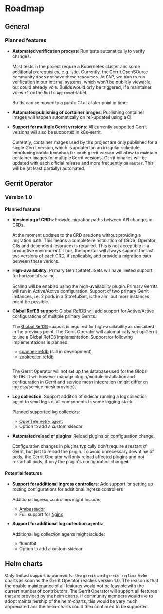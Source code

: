# Roadmap

## General

### Planned features

- **Automated verification process**: Run tests automatically to verify changes. \
  \
  Most tests in the project require a Kubernetes cluster and some additional
  prerequisites, e.g. istio. Currently, the Gerrit OpenSOurce community does not
  have these resources. At SAP, we plan to run verification in our internal systems,
  which won't be publicly viewable, but could already vote. Builds would only
  be triggered, if a maintainer votes `+1` on the `Build-Approved`-label. \
  \
  Builds can be moved to a public CI at a later point in time.

- **Automated publishing of container images**: Publishing container images will
  happen automatically on ref-updated using a CI.

- **Support for multiple Gerrit versions**: All currently supported Gerrit versions
  will also be supported in k8s-gerrit. \
  \
  Currently, container images used by this project are only published for a single
  Gerrit version, which is updated on an irregular schedule. Introducing stable
  branches for each gerrit version will allow to maintain container images for
  multiple Gerrit versions. Gerrit binaries will be updated with each official
  release and more frequently on `master`. This will be (at least partially)
  automated.

## Gerrit Operator

### Version 1.0

#### Planned features

- **Versioning of CRDs**: Provide migration paths between API changes in CRDs. \
  \
  At the moment updates to the CRD are done without providing a migration path.
  This means a complete reinstallation of CRDS, Operator, CRs and dependent resoruces
  is required. This is not acceptible in a productive environment. Thus,
  the opeator will always support the last two versions of each CRD, if applicable,
  and provide a migration path between those verions.

- **High-availability**: Primary Gerrit StatefulSets will have limited support for
  horizontal scaling. \
  \
  Scaling will be enabled using the [high-availability plugin](https://gerrit.googlesource.com/plugins/high-availability/).
  Primary Gerrits will run in Active/Active configuration. Support of two primary
  Gerrit instances, i.e. 2 pods in a StatefulSet, is the aim, but more instances
  might be possible.

- **Global RefDB support**: Global RefDB will add support for Active/Active
  configurations of multiple primary Gerrits. \
  \
  The [Global RefDB](https://gerrit.googlesource.com/modules/global-refdb) support
  is required for high-availability as described in the previous point. The
  Gerrit Operator will automatically set up Gerrit to use a Global RefDB
  implementation. Support for following implementations is planned:
  - [spanner-refdb](https://gerrit.googlesource.com/plugins/spanner-refdb) (still in development)
  - [zookeeper-refdb](https://gerrit.googlesource.com/plugins/zookeeper-refdb)

  \
  The Gerrit Operator will not set up the database used for the Global RefDB. It
  will however manage plugin/module installation and configuration in Gerrit and
  service mesh integration (might differ on ingress/service mesh provider).

- **Log collection**: Support addition of sidecar running a log collection agent
  to send logs of all components to some logging stack. \
  \
  Planned supported log collectors:
  - [OpenTelemetry agent](https://opentelemetry.io/docs/collector/deployment/agent/)
  - Option to add a custom sidecar

- **Automated reload of plugins**: Reload plugins on configuration change. \
  \
  Configuration changes in plugins typically don't require a restart of Gerrit,
  but just to reload the plugin. To avoid unnecessary downtime of pods, the
  Gerrit Operator will only reload affected plugins and not restart all pods, if
  only the plugin's configuration changed.

#### Potential features

- **Support for additional Ingress controllers**: Add support for setting up routing
  configurations for additional Ingress controllers \
  \
  Additional ingress controllers might include:
  - [Ambassador](https://www.getambassador.io/products/edge-stack/api-gateway)
  - Full support for [Nginx](https://docs.nginx.com/nginx-ingress-controller/)

- **Support for additional log collection agents**: \
  \
  Additional log collection agents might include:
  - fluentbit
  - Option to add a custom sidecar

## Helm charts

Only limited support is planned for the `gerrit` and `gerrit-replica` helm-charts
as soon as the Gerrit Operator reaches version 1.0. The reason is that the double
maintenance of all features would not be feasible with the current number of
contributors. The Gerrit Operator will support all features that are provided by
the helm charts. If community members would like to adopt maintainership of the
helm-charts, this would be very much appreciated and the helm-charts could then
continued to be supported.
